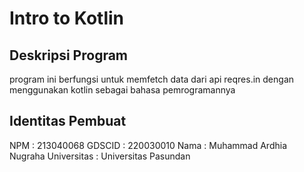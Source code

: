 # Intro to Kotlin

## Deskripsi Program
program ini berfungsi untuk memfetch data dari api reqres.in dengan menggunakan kotlin sebagai bahasa pemrogramannya



## Identitas Pembuat

NPM : 213040068
GDSCID : 220030010
Nama : Muhammad Ardhia Nugraha
Universitas : Universitas Pasundan



